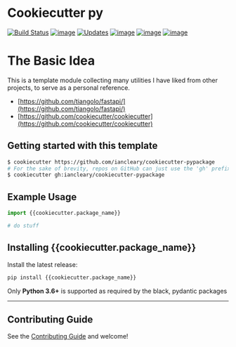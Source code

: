# Cookiecutter py
[![Build Status](https://img.shields.io/travis/com/{{cookiecutter.github_user}}/{{cookiecutter.repo_name}}/master.svg)](https://img.shields.io/travis/com/{{cookiecutter.github_user}}/{{cookiecutter.repo_name}})
[![image](https://img.shields.io/pypi/v/{{cookiecutter.package_name}}.svg)](https://pypi.org/project/{{cookiecutter.repo_name}}/)
[![Updates](https://pyup.io/repos/github/{{cookiecutter.github_user}}/{{cookiecutter.repo_name}}/shield.svg)](https://pyup.io/repos/github/{{cookiecutter.github_user}}/{{cookiecutter.repo_name}}/)
[![image](https://img.shields.io/pypi/l/{{cookiecutter.package_name}}.svg)](https://pypi.org/project/{{cookiecutter.package_name}}/)
[![image](https://img.shields.io/pypi/pyversions/{{cookiecutter.package_name}}.svg)](https://pypi.org/project/{{cookiecutter.package_name}}/)
[![image](https://img.shields.io/github/contributors/{{cookiecutter.github_user}}/{{cookiecutter.repo_name}}.svg)](https://github.com/{{cookiecutter.github_user}}/{{cookiecutter.repo_name}}/graphs/contributors)


# The Basic Idea

This is a template module collecting many utilities I have liked from other projects, to serve as a personal reference.
- [https://github.com/tiangolo/fastapi/](https://github.com/tiangolo/fastapi/)
- [https://github.com/cookiecutter/cookiecutter](https://github.com/cookiecutter/cookiecutter)

## Getting started with this template

```bash
$ cookiecutter https://github.com/iancleary/cookiecutter-pypackage
# For the sake of brevity, repos on GitHub can just use the 'gh' prefix
$ cookiecutter gh:iancleary/cookiecutter-pypackage

```

## Example Usage

```python
import {{cookiecutter.package_name}}

# do stuff
```

## Installing {{cookiecutter.package_name}}

Install the latest release:

```bash
pip install {{cookiecutter.package_name}}
```

Only **Python 3.6+** is supported as required by the black, pydantic packages

----------

## Contributing Guide

See the [Contributing Guide](CONTRIBUTING.md) and welcome!
